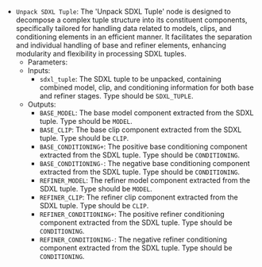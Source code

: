 - `Unpack SDXL Tuple`: The 'Unpack SDXL Tuple' node is designed to decompose a complex tuple structure into its constituent components, specifically tailored for handling data related to models, clips, and conditioning elements in an efficient manner. It facilitates the separation and individual handling of base and refiner elements, enhancing modularity and flexibility in processing SDXL tuples.
    - Parameters:
    - Inputs:
        - `sdxl_tuple`: The SDXL tuple to be unpacked, containing combined model, clip, and conditioning information for both base and refiner stages. Type should be `SDXL_TUPLE`.
    - Outputs:
        - `BASE_MODEL`: The base model component extracted from the SDXL tuple. Type should be `MODEL`.
        - `BASE_CLIP`: The base clip component extracted from the SDXL tuple. Type should be `CLIP`.
        - `BASE_CONDITIONING+`: The positive base conditioning component extracted from the SDXL tuple. Type should be `CONDITIONING`.
        - `BASE_CONDITIONING-`: The negative base conditioning component extracted from the SDXL tuple. Type should be `CONDITIONING`.
        - `REFINER_MODEL`: The refiner model component extracted from the SDXL tuple. Type should be `MODEL`.
        - `REFINER_CLIP`: The refiner clip component extracted from the SDXL tuple. Type should be `CLIP`.
        - `REFINER_CONDITIONING+`: The positive refiner conditioning component extracted from the SDXL tuple. Type should be `CONDITIONING`.
        - `REFINER_CONDITIONING-`: The negative refiner conditioning component extracted from the SDXL tuple. Type should be `CONDITIONING`.
